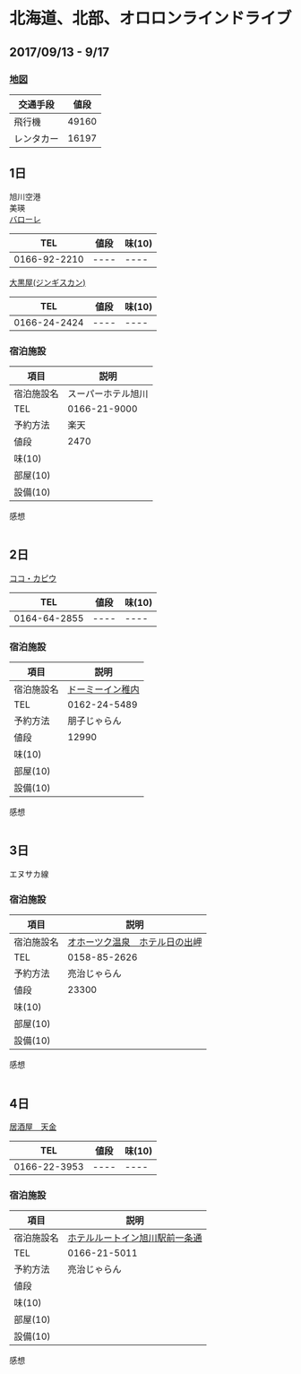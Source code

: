 # 北海道、北部、オロロンラインドライブ 
## 2017/09/13 - 9/17

### [地図](https://drive.google.com/open?id=1k0KnyJ2TG_dszu0rdEopexwc4mI&usp=sharing)

|交通手段| 値段 |
| --- | --- |
| 飛行機 | 49160 |
| レンタカー | 16197 |

## 1日
旭川空港  
美瑛  
[バローレ](http://www.biei-valore.com/home.html)  

|  TEL  |  値段  |  味(10)  | 
| ---- | ---- | ---- |
| 0166-92-2210 | ---- | ---- |


[大黒屋(ジンギスカン)](http://www.daikoku-jgs.com/)

|  TEL  |  値段  |  味(10)  | 
| ---- | ---- | ---- |
| 0166-24-2424 | ---- | ---- |

### 宿泊施設
| 項目 | 説明 |
| ---- | --- |
| 宿泊施設名 | スーパーホテル旭川 | 
| TEL | 0166-21-9000 | 
| 予約方法 | 楽天 | 
| 値段 | 2470 | 
| 味(10) |  | 
| 部屋(10) |  | 
| 設備(10) |  | 
感想
```
```
## 2日
[ココ・カピウ](https://tabelog.com/hokkaido/A0109/A010905/1001654/)

|  TEL  |  値段  |  味(10)  | 
| ---- | ---- | ---- |
| 0164-64-2855 | ---- | ---- |

### 宿泊施設
| 項目 | 説明 |
| ---- | --- |
| 宿泊施設名 | [ドーミーイン稚内](http://www.hotespa.net/hotels/wakkanai/) | 
| TEL | 0162-24-5489 | 
| 予約方法 | 朋子じゃらん | 
| 値段 | 12990 | 
| 味(10) |  | 
| 部屋(10) |  | 
| 設備(10) |  | 
感想
```
```

## 3日
エヌサカ線

### 宿泊施設
| 項目 | 説明 |
| ---- | --- |
| 宿泊施設名 | [オホーツク温泉　ホテル日の出岬](http://hinodemisaki.com/) | 
| TEL | 0158-85-2626 | 
| 予約方法 | 亮治じゃらん| 
| 値段 | 23300| 
| 味(10) |  | 
| 部屋(10) |  | 
| 設備(10) |  | 
感想
```
```

## 4日

[居酒屋　天金](https://tabelog.com/hokkaido/A0104/A010401/1002688/)  

|  TEL  |  値段  |  味(10)  | 
| ---- | ---- | ---- |
| 0166-22-3953 | ---- | ---- |

### 宿泊施設
| 項目 | 説明 |
| ---- | --- |
| 宿泊施設名 | [ホテルルートイン旭川駅前一条通](http://www.route-inn.co.jp/search/hotel/index_hotel_id_507) | 
| TEL | 0166-21-5011 | 
| 予約方法 |亮治じゃらん | 
| 値段 | | 
| 味(10) |  | 
| 部屋(10) |  | 
| 設備(10) |  | 
感想
```
```
